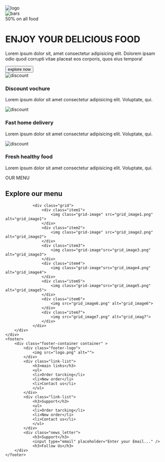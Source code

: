 
<!DOCTYPE html>
<html lang="en">
<head>
    <meta charset="UTF-8">
    <meta http-equiv="X-UA-Compatible" content="IE=edge">
    <meta name="viewport" content="width=device-width, initial-scale=1.0">
    <title>FOOD COMPANY</title>
    <link rel="stylesheet" href="food.css">
</head>
<body>
    <nav>
        <div class="navigation container">
         <div class="logo-container">
            <img src="logo.png" alt="logo">
         </div>
         <div class="bar-icon">
            <img src="bars.svg" alt="bars">
         </div>    
        </div>
    </nav>
    <div class="container">
        <div class="hero">
            <div class="hero-image">
                <img src="hero_image.png" alt="">
            </div>
            <div class="hero-content">
                <div class="tag">
                    50% on all food
                </div>
                    <h1>ENJOY YOUR DELICIOUS FOOD</h1>
                    <p>Lorem ipsum dolor sit, amet consectetur adipisicing elit. Dolorem ipsam odio quod corrupti vitae placeat eos corporis, quos eius tempora!</p>
                   <button class="explore-btn">
                      explore now
                   </button>
                </div>
        </div>
        <section class="features">
            <div class="feature">
                <img src="discount.png" alt="discount">
            </div>
            <div class="feature-content">
               <h3>Discount vochure</h3>
               <p>Lorem ipsum dolor sit amet consectetur adipisicing elit. Voluptate, qui.</p>
            </div>
            <div class="feature">
                <img src="delivery.png" alt="discount">
            </div>
            <div class="feature-content">
               <h3>Fast home delivery</h3>
               <p>Lorem ipsum dolor sit amet consectetur adipisicing elit. Voluptate, qui.</p>
            </div>
            <div class="feature">
                <img src="fresh.png" alt="discount">
            </div>
            <div class="feature-content">
               <h3>Fresh healthy food</h3>
               <p>Lorem ipsum dolor sit amet consectetur adipisicing elit. Voluptate, qui.</p>
            </div>
        </section>
        <div class="divider"></div>
        <div class="menu">
            <div class="tag">
                OUR MENU </div>
                <h2>Explore our menu</h2>

                <div class="grid">
                    <div class="item1">
                        <img class="grid-image" src="grid_image1.png" alt="grid_image1">
                    </div>
                    <div class="item2">
                        <img class="grid-image" src="grid_image2.png" alt="grid_image2">
                    </div>
                    <div class="item3">
                        <img class="grid-image"src="grid_image3.png" alt="grid_image3">
                    </div>
                    <div class="item4">
                        <img class="grid-image"src="grid_image4.png" alt="grid_image4">
                    </div>
                    <div class="item5">
                        <img class="grid-image"src="grid_image5.png" alt="grid_image5">
                    </div>
                    <div class="item6">
                        <img src="grid_image6.png" alt="grid_image6">
                    </div>
                    <div class="item7">
                        <img src="grid_image7.png" alt="grid_imag7">
                    </div>
                </div>
        </div>
    </div>
    <footer>
        <div class="footer-container container" >
            <div class="footer-logo">
                <img src="logo.png" alt="">
            </div>
            <div class="link-list">
                <h3>main links</h3>
                <ul>
                <li>Order tarcking</li> 
                <li>New order</li>
                <li>Contact us</li>
                </ul>
            </div>
            <div class="link-list">
                <h3>Support</h3>
                <ul>
                <li>Order tarcking</li> 
                <li>New order</li>
                <li>Contact us</li>
                </ul>
            </div>
            <div class="news_letter">
                <h3>Support</h3>
                <input type="email" placeholder="Enter your Email..." />
                <h3>Follow Us</h3>
        </div>
    </footer>
</body>
</html>
